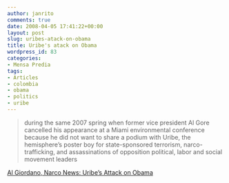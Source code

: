 ```yaml
---
author: janrito
comments: true
date: 2008-04-05 17:41:22+00:00
layout: post
slug: uribes-atack-on-obama
title: Uribe's atack on Obama
wordpress_id: 83
categories:
- Mensa Predia
tags:
- Articles
- colombia
- obama
- politics
- uribe
---
```


<blockquote>during the same 2007 spring when former vice president Al Gore cancelled his appearance at a Miami environmental conference because he did not want to share a podium with Uribe, the hemisphere’s poster boy for state-sponsored terrorism, narco-trafficking, and assassinations of opposition political, labor and social movement leaders</blockquote>


[Al Giordano, Narco News: Uribe’s Attack on Obama](http://narconews.com/Issue52/article3055.html)
